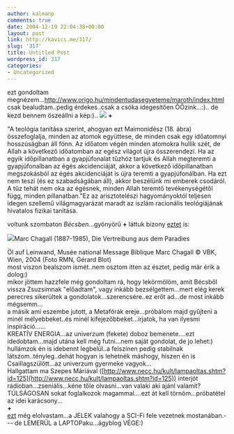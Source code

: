 ```yaml
---
author: kalmanp
comments: true
date: 2004-12-19 22:04:38+00:00
layout: post
link: http://kavics.me/317/
slug: '317'
title: Untitled Post
wordpress_id: 317
categories:
- Uncategorized
---
```


ezt gondoltam megnézem...http://www.origo.hu/mindentudasegyeteme/maroth/index.html csak bealudtam..pedig érdekes..csak a csóka idegesítően ŐŐzink...:).. de kezd bennem öszeállni a kép:).. ![](http://kavics.freeblog.hu/Files/fejl.jpg) **+**  
  
"A teológia tanítása szerint, ahogyan ezt Maimonidész (18. ábra) összefoglalja, minden az atomok együttese, de minden csak egy időatomnyi hosszúságban áll fönn. Az időatom végén minden atomokra hullik szét, de Allah a következő időatomban az egész világot újra összerendezi. Ha az egyik időpillanatban a gyapjúfonalat tűzhöz tartjuk és Allah megteremti a gyapjúfonalban az égés akcidenciáját, akkor a következő időpillanatban megszokásból az égés akcidenciáját is újra teremti a gyapjúfonálban. Ha ezt nem teszi (és ez szabadságában áll), akkor beszélünk mi emberek csodáról. A tűz tehát nem oka az égésnek, minden Allah teremtő tevékenységétől függ, minden pillanatban."Ez az arisztotelészi hagyományoktól teljesen idegen szellemű világmagyarázat maradt az iszlám racionális teológiájának hivatalos fizikai tanítása.




voltunk szombaton _Bécsben_...gyönyörű **+** láttuk bizony [eztet](http://www.albertina.at/cms/front_content.php?idcatart=156) is:




![](http://kavics.freeblog.hu/Files/chagall.jpg)Marc Chagall (1887-1985), Die Vertreibung aus dem Paradies




Öl auf Leinwand, Musée national Message Biblique Marc Chagall © VBK, Wien, 2004 (Foto RMN, Gérard Blot)  
most viszon bealszom ismét..nem osztom itten az észtet, pedig már érik a dolog:)  
mikor jöttem hazzfele még gondoltam rá, hogy lekörmölöm, amit Bécsből vissza Zsuzsimnak "előadtam", vagy inkább bezsélgettem...mert elég kerek perecres sikerültek a gondolatok...szerencsére..ez erőt ad...de most inkább mégsemm...  
a másik ami eszembe jutott, a Metafórák ereje...próbálom majd gyűjteni a minél mélyebbeket..és minél kifejezőbbeket...írjatok, ha van ilyesmi inspiráció......  
KREATÍV ENERGIA...az univerzum (fekete) doboz bemenete....ezt idedobtam...majd utána kell még futni...nem saját gondolat, de jo lehet:)  
hullámzok én is idebennt legbelül..a felszínen pedig stabilnak látszom..tényleg..dehát hogyan is lehetnék máshogy, hiszen én is Csaillagszülött...az univerzum gyermeke vagyok...  
Hallgattam ma Szepes Máriával ([http://www.necc.hu/kult/lampaoltas.shtm?id=125](http://www.necc.hu/kult/lampaoltas.shtm?id=125)) interjót rádioban...zseniális...kéne tőle olvasni...van valaki aki ajánl valamit?  
TÚLSÁGOSAN sokat foglalkozok magammal....ezt át kell törnöm...próbatétel az idei karácsony...  
**+**  
[ezt](http://olvasoterem.uw.hu/disp.php?entry=mszn/szepes_maria/a_harmadik_szem.txt) még elolvastam...a JELEK valahogy a SCI-Fi fele vezetnek mostanában.--- de LEMERÜL a LAPTOPaku...ágyblog VÉGE:)
